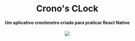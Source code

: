 <h1 align='center'> Crono's CLock</h1>

<h4 align='center'>Um aplicativo cronômetro criado para praticar React Native<h4>


<p align="center">
  <img src='https://scontent.fbfh9-1.fna.fbcdn.net/v/t39.30808-6/287503735_117278964334323_509641257820159253_n.jpg?_nc_cat=101&ccb=1-7&_nc_sid=730e14&_nc_ohc=2zT8o_mEHbgAX9UFkoV&tn=ncW0kp2XEjLnhMy1&_nc_ht=scontent.fbfh9-1.fna&oh=00_AT_08l7alZi72T-8NuzHVvtDW6JsvX1E2lSS-D6V6AgHdg&oe=62ABC711' />
</p>